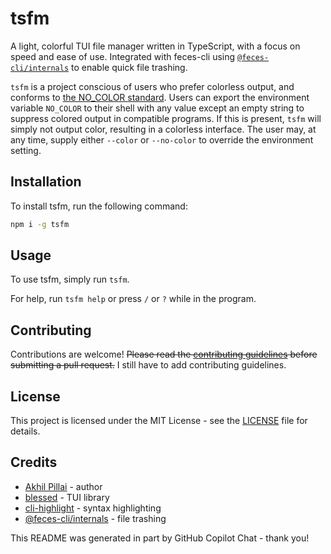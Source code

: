 # tsfm

A light, colorful TUI file manager written in TypeScript, with a focus on speed and ease of use. Integrated with feces-cli using [`@feces-cli/internals`](https://npmjs.com/package/@feces-cli/internals) to enable quick file trashing.

`tsfm` is a project conscious of users who prefer colorless output, and conforms to [the NO\_COLOR standard](https://no-color.org). Users can export the environment variable `NO_COLOR` to their shell with any value except an empty string to suppress colored output in compatible programs. If this is present, `tsfm` will simply not output color, resulting in a colorless interface. The user may, at any time, supply either `--color` or `--no-color` to override the environment setting.

## Installation

To install tsfm, run the following command:

```bash
npm i -g tsfm
```

## Usage

To use tsfm, simply run `tsfm`.

For help, run `tsfm help` or press `/` or `?` while in the program.

## Contributing

Contributions are welcome! ~~Please read the [contributing guidelines](CONTRIBUTING.md) before submitting a pull request.~~ I still have to add contributing guidelines.

## License

This project is licensed under the MIT License - see the [LICENSE](LICENSE) file for details.

## Credits

- [Akhil Pillai](https://github.com/akpi816218) - author
- [blessed](https://github.com/chjj/blessed) - TUI library
- [cli-highlight](https://github.com/felixfbecker/cli-highlight) - syntax highlighting
- [@feces-cli/internals](https://github.com/feces-cli/internals) - file trashing

This README was generated in part by GitHub Copilot Chat - thank you!
